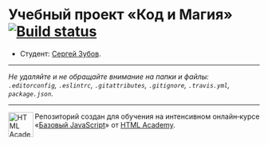 # Учебный проект «Код и Магия» [![Build status][travis-image]][travis-url]

* Студент: [Сергей Зубов](https://up.htmlacademy.ru/javascript/11/user/29353).

---

_Не удаляйте и не обращайте внимание на папки и файлы:_<br>
_`.editorconfig`, `.eslintrc`, `.gitattributes`, `.gitignore`, `.travis.yml`, `package.json`._

---

<a href="https://htmlacademy.ru/intensive/javascript"><img align="left" width="50" height="50" title="HTML Academy" src="https://up.htmlacademy.ru/static/img/intensive/javascript/logo-for-github.svg"></a>

Репозиторий создан для обучения на интенсивном онлайн‑курсе «[Базовый JavaScript](https://htmlacademy.ru/intensive/javascript)» от [HTML Academy](https://htmlacademy.ru).

[travis-image]: https://travis-ci.org/htmlacademy-javascript/29353-code-and-magick.svg?branch=master
[travis-url]: https://travis-ci.org/htmlacademy-javascript/29353-code-and-magick
